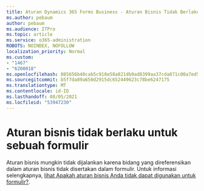 ```yaml
---
title: Aturan Dynamics 365 Forms Business - Aturan Bisnis Tidak Berlaku untuk Formulir
ms.author: pebaum
author: pebaum
ms.audience: ITPro
ms.topic: article
ms.service: o365-administration
ROBOTS: NOINDEX, NOFOLLOW
localization_priority: Normal
ms.custom:
- "1467"
- "6200018"
ms.openlocfilehash: 085656b40cab5c918e58a821db9ad8399aa37cda871c00a7ed51411c4b733576
ms.sourcegitcommit: b5f7da89a650d2915dc652449623c78be6247175
ms.translationtype: MT
ms.contentlocale: id-ID
ms.lasthandoff: 08/05/2021
ms.locfileid: "53947230"
---
```

# <a name="business-rule-not-firing-for-a-form"></a>Aturan bisnis tidak berlaku untuk sebuah formulir

Aturan bisnis mungkin tidak dijalankan karena bidang yang direferensikan dalam aturan bisnis tidak disertakan dalam formulir. Untuk informasi selengkapnya, [lihat Apakah aturan bisnis Anda tidak dapat digunakan untuk formulir?](https://docs.microsoft.com/powerapps/maker/model-driven-apps/create-business-rules-recommendations-apply-logic-form#is-your-business-rule-not-firing-for-a-form).
